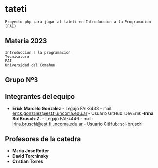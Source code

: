 # tateti

    Proyecto php para jugar al tateti en Introduccion a la Programacion (FAI)
    
## Materia 2023 

    Introduccion a la programacion
    Tecnicatura
    FAI
    Universidad del Comahue  

## Grupo Nº3 
## Integrantes del equipo 

 - **Erick Marcelo Gonzalez** - Legajo FAI-3433 - mail: erick.gonzalez@est.fi.uncoma.edu.ar - Usuario GitHub: DevEriik 
 -**Irina Sol Bruschi Z.** - Legajo FAI-4446 - mail: irina.bruschi@est.fi.uncoma.edu.ar - Usuario GitHub: sol-bruschi

 ## Profesores de la catedra 

 - **Maria Jose Rotter**
 - **David Torchinsky** 
 - **Cristian Torres**